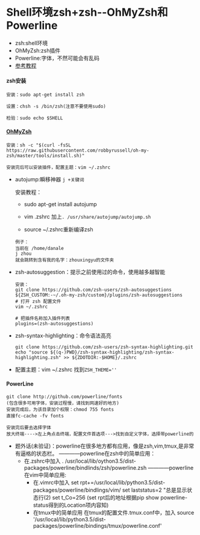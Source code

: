 # Shell环境zsh+zsh--OhMyZsh和Powerline

- zsh:shell环境
- OhMyZsh:zsh插件
- Powerline:字体，不然可能会有乱码
- [参考教程](https://www.jianshu.com/p/2c9cc1eb2548)

#### zsh安装

```
安装：sudo apt-get install zsh

设置：chsh -s /bin/zsh(注意不要使用sudo)

检验：sudo echo $SHELL
```

#### [OhMyZsh](https://www.jianshu.com/p/2c9cc1eb2548)

```
安装：sh -c "$(curl -fsSL https://raw.githubusercontent.com/robbyrussell/oh-my-zsh/master/tools/install.sh)"

安装完后可以安装插件，配置主题：vim ~/.zshrc
```



- autojump:瞬移神器 `j +关键词`

  安装教程：

  - sudo apt-get install autojump

  - vim .zshrc 加上`. /usr/share/autojump/autojump.sh`
  - source ~/.zshrc重新编译zsh

  ```
  例子：
  当前在 /home/danale
  j zhou
  就会跳转到含有我的名字：zhouxingyu的文件夹
  ```

- zsh-autosuggestion：提示之前使用过的命令，使用越多越智能

  ```
  安装：
  git clone https://github.com/zsh-users/zsh-autosuggestions ${ZSH_CUSTOM:-~/.oh-my-zsh/custom}/plugins/zsh-autosuggestions
  # 打开 zsh 配置文件
  vim ~/.zshrc
  
  # 把插件名称加入插件列表
  plugins=(zsh-autosuggestions)
  ```

- zsh-syntax-highlighting：命令语法高亮

  ```
  git clone https://github.com/zsh-users/zsh-syntax-highlighting.git 
  echo "source ${(q-)PWD}/zsh-syntax-highlighting/zsh-syntax-highlighting.zsh" >> ${ZDOTDIR:-$HOME}/.zshrc
  ```

- 配置主题：vim ~/.zshrc 找到`ZSH_THEME='' `

#### PowerLine

```
git clone http://github.com/powerline/fonts
(包含很多可用字体，安装过程慢，请找到网速好的地方)
安装完成后，为该目录加个权限：chmod 755 fonts
直接fc-cache -fv fonts

安装完后要去选择字体
放大终端---->左上角点击终端，配置文件首选项--->找到自定义字体，选择带powerline的
```



- 题外话(未验证)：powerline在很多地方都有应用，像是zsh,vim,tmux,是非常有逼格的状态栏。
  ————powerline在zsh中的简单应用：
  - 在.zshrc中加入
    . /usr/local/lib/oython3.5/dist-packages/powerline/bindlinds/zsh/powerline.zsh
    ————powerline在vim中简单应用:
    - 在.vimrc中加入
      set rpt+=/usr/local/lib/python3.5/dist-packages/powerline/bindlings/vim/
      set laststatus=2 "总是显示状态行(2)
      set t_Co=256
      (set rpt后的地址根据pip show powerline-status得到的Location项内容知)
    - 在tmux中的简单应用
      在tmux的配置文件.tmux.conf中，加入
      source '/usr/local/lib/python3.5/dist-packages/powerline/bindings/tmux/powerline.conf'